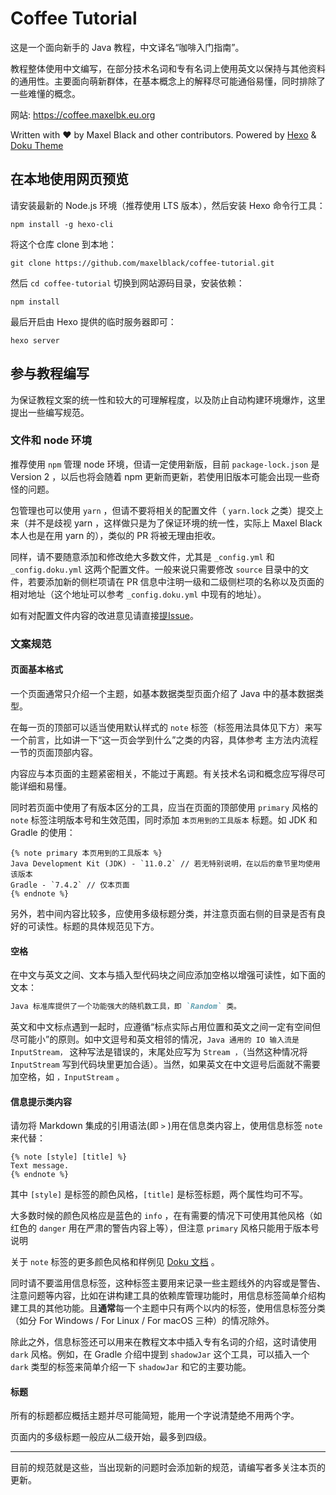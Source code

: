 # Coffee Tutorial

这是一个面向新手的 Java 教程，中文译名“咖啡入门指南”。

教程整体使用中文编写，在部分技术名词和专有名词上使用英文以保持与其他资料的通用性。主要面向萌新群体，在基本概念上的解释尽可能通俗易懂，同时排除了一些难懂的概念。

网站: https://coffee.maxelbk.eu.org

Written with ❤ by Maxel Black and other contributors. Powered by [Hexo](https://hexo.io) & [Doku Theme](https://github.com/SukkaW/hexo-theme-doku)

## 在本地使用网页预览

请安装最新的 Node.js 环境（推荐使用 LTS 版本），然后安装 Hexo 命令行工具：

```shell
npm install -g hexo-cli
```

将这个仓库 clone 到本地：

```shell
git clone https://github.com/maxelblack/coffee-tutorial.git
```

然后 `cd coffee-tutorial` 切换到网站源码目录，安装依赖：

```shell
npm install
```

最后开启由 Hexo 提供的临时服务器即可：

```shell
hexo server
```

## 参与教程编写

为保证教程文案的统一性和较大的可理解程度，以及防止自动构建环境爆炸，这里提出一些编写规范。

### 文件和 node 环境

推荐使用 `npm` 管理 node 环境，但请一定使用新版，目前 `package-lock.json` 是 Version 2 ，以后也将会随着 npm 更新而更新，若使用旧版本可能会出现一些奇怪的问题。

包管理也可以使用 `yarn` ，但请不要将相关的配置文件（ `yarn.lock` 之类）提交上来（并不是歧视 yarn ，这样做只是为了保证环境的统一性，实际上 Maxel Black 本人也是在用 yarn 的），类似的 PR 将被无理由拒收。

同样，请不要随意添加和修改绝大多数文件，尤其是 `_config.yml` 和 `_config.doku.yml` 这两个配置文件。一般来说只需要修改 `source` 目录中的文件，若要添加新的侧栏项请在 PR 信息中注明一级和二级侧栏项的名称以及页面的相对地址（这个地址可以参考 `_config.doku.yml` 中现有的地址）。

如有对配置文件内容的改进意见请直接[提Issue](https://github.com/maxelblack/coffee-tutorial/issues/new)。

### 文案规范

#### 页面基本格式

一个页面通常只介绍一个主题，如基本数据类型页面介绍了 Java 中的基本数据类型。

在每一页的顶部可以适当使用默认样式的 `note` 标签（标签用法具体见下方）来写一个前言，比如讲一下“这一页会学到什么”之类的内容，具体参考 主方法内流程 一节的页面顶部内容。

内容应与本页面的主题紧密相关，不能过于离题。有关技术名词和概念应写得尽可能详细和易懂。

同时若页面中使用了有版本区分的工具，应当在页面的顶部使用 `primary` 风格的 `note` 标签注明版本号和生效范围，同时添加 `本页用到的工具版本` 标题。如 JDK 和 Gradle 的使用：

```
{% note primary 本页用到的工具版本 %}
Java Development Kit (JDK) - `11.0.2` // 若无特别说明，在以后的章节里均使用该版本
Gradle - `7.4.2` // 仅本页面
{% endnote %}
```

另外，若中间内容比较多，应使用多级标题分类，并注意页面右侧的目录是否有良好的可读性。标题的具体规范见下方。

#### 空格

在中文与英文之间、文本与插入型代码块之间应添加空格以增强可读性，如下面的文本：

```markdown
Java 标准库提供了一个功能强大的随机数工具，即 `Random` 类。
```

英文和中文标点遇到一起时，应遵循“标点实际占用位置和英文之间一定有空间但尽可能小”的原则。如中文逗号和英文相邻的情况，`Java 通用的 IO 输入流是 InputStream，` 这种写法是错误的，末尾处应写为 `Stream ，`（当然这种情况将 `InputStream` 写到代码块里更加合适）。当然，如果英文在中文逗号后面就不需要加空格，如 `，InputStream` 。

#### 信息提示类内容

请勿将 Markdown 集成的引用语法(即 `>` )用在信息类内容上，使用信息标签 `note` 来代替：

```liquid
{% note [style] [title] %}
Text message.
{% endnote %}
```

其中 `[style]` 是标签的颜色风格，`[title]` 是标签标题，两个属性均可不写。

大多数时候的颜色风格应是蓝色的 `info` ，在有需要的情况下可使用其他风格（如红色的 `danger` 用在严肃的警告内容上等），但注意 `primary` 风格只能用于版本号说明

关于 `note` 标签的更多颜色风格和样例见 [Doku 文档](https://doku.skk.moe/tag-plugins.html) 。

同时请不要滥用信息标签，这种标签主要用来记录一些主题线外的内容或是警告、注意问题等内容，比如在讲构建工具的依赖库管理功能时，用信息标签简单介绍构建工具的其他功能。且**通常**每一个主题中只有两个以内的标签，使用信息标签分类（如分 For Windows / For Linux / For macOS 三种）的情况除外。

除此之外，信息标签还可以用来在教程文本中插入专有名词的介绍，这时请使用 `dark` 风格。例如，在 Gradle 介绍中提到 `shadowJar` 这个工具，可以插入一个 `dark` 类型的标签来简单介绍一下 `shadowJar` 和它的主要功能。

#### 标题

所有的标题都应概括主题并尽可能简短，能用一个字说清楚绝不用两个字。

页面内的多级标题一般应从二级开始，最多到四级。

----

目前的规范就是这些，当出现新的问题时会添加新的规范，请编写者多关注本页的更新。